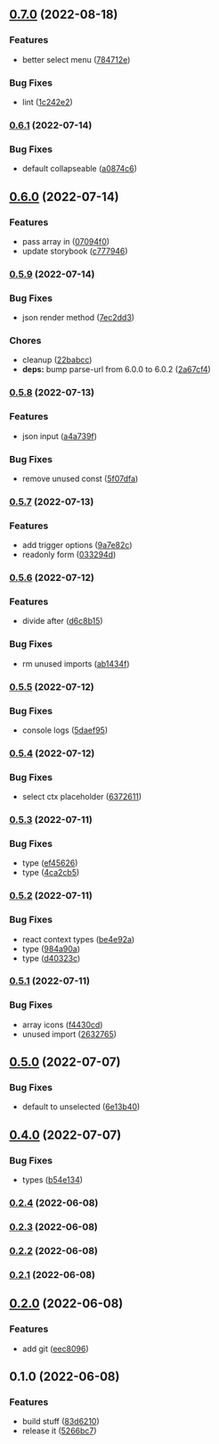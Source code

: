 

## [0.7.0](https://github.com/localz/react-hook-form-generator/compare/v0.6.2...v0.7.0) (2022-08-18)


### Features

* better select menu ([784712e](https://github.com/localz/react-hook-form-generator/commit/784712e072ed40f388dc4cd6dc7a7ce7c4dddb68))


### Bug Fixes

* lint ([1c242e2](https://github.com/localz/react-hook-form-generator/commit/1c242e2f290f551ed2277924debe899d9236d3c4))

### [0.6.1](https://github.com/localz/react-hook-form-generator/compare/v0.6.0...v0.6.1) (2022-07-14)


### Bug Fixes

* default collapseable ([a0874c6](https://github.com/localz/react-hook-form-generator/commit/a0874c623e95fe5bfdf30f3b214170d8b74bd433))

## [0.6.0](https://github.com/localz/react-hook-form-generator/compare/v0.5.9...v0.6.0) (2022-07-14)


### Features

* pass array in ([07094f0](https://github.com/localz/react-hook-form-generator/commit/07094f0415377dd15e45d4d6007d7198dd924cf7))
* update storybook ([c777946](https://github.com/localz/react-hook-form-generator/commit/c7779463a0e4983781d82b1e6afdd5d29cdc681e))

### [0.5.9](https://github.com/localz/react-hook-form-generator/compare/v0.5.8...v0.5.9) (2022-07-14)


### Bug Fixes

* json render method ([7ec2dd3](https://github.com/localz/react-hook-form-generator/commit/7ec2dd3abb7244fe05964173ae81f3e5198f3790))


### Chores

* cleanup ([22babcc](https://github.com/localz/react-hook-form-generator/commit/22babcc6636f152c9773a687e58d2366c329bbbe))
* **deps:** bump parse-url from 6.0.0 to 6.0.2 ([2a67cf4](https://github.com/localz/react-hook-form-generator/commit/2a67cf4324aa3f5b2345ace0deb1feae2d165964))

### [0.5.8](https://github.com/localz/react-hook-form-generator/compare/v0.5.7...v0.5.8) (2022-07-13)


### Features

* json input ([a4a739f](https://github.com/localz/react-hook-form-generator/commit/a4a739fad5c4322e188248bfaa65ebd44850fa49))


### Bug Fixes

* remove unused const ([5f07dfa](https://github.com/localz/react-hook-form-generator/commit/5f07dfafb61aef94e9a6b98598f09483e2bbb891))

### [0.5.7](https://github.com/localz/react-hook-form-generator/compare/v0.5.6...v0.5.7) (2022-07-13)


### Features

* add trigger options ([9a7e82c](https://github.com/localz/react-hook-form-generator/commit/9a7e82c6bcf5ccc94f55dbb8b0b6879c209e017d))
* readonly form ([033294d](https://github.com/localz/react-hook-form-generator/commit/033294d3d9a2448e7ad8b3f29dadc249bcf6a5b4))

### [0.5.6](https://github.com/localz/react-hook-form-generator/compare/v0.5.5...v0.5.6) (2022-07-12)


### Features

* divide after ([d6c8b15](https://github.com/localz/react-hook-form-generator/commit/d6c8b151c8898c839267bf98b71679df34790ca1))


### Bug Fixes

* rm unused imports ([ab1434f](https://github.com/localz/react-hook-form-generator/commit/ab1434f1a24e7407da0b71bbcbfeabf255bdbd5c))

### [0.5.5](https://github.com/localz/react-hook-form-generator/compare/v0.5.4...v0.5.5) (2022-07-12)


### Bug Fixes

* console logs ([5daef95](https://github.com/localz/react-hook-form-generator/commit/5daef95876e85f91987825e56e833d12adb29bca))

### [0.5.4](https://github.com/localz/react-hook-form-generator/compare/v0.5.3...v0.5.4) (2022-07-12)


### Bug Fixes

* select ctx placeholder ([6372611](https://github.com/localz/react-hook-form-generator/commit/63726116c0f3750170d915ed49596d1391613724))

### [0.5.3](https://github.com/localz/react-hook-form-generator/compare/v0.5.2...v0.5.3) (2022-07-11)


### Bug Fixes

* type ([ef45626](https://github.com/localz/react-hook-form-generator/commit/ef45626980914e285c1dffbdc70bef4fda08bc1e))
* type ([4ca2cb5](https://github.com/localz/react-hook-form-generator/commit/4ca2cb51426a4f2237a4b5a44547b910ecd204c8))

### [0.5.2](https://github.com/localz/react-hook-form-generator/compare/v0.5.1...v0.5.2) (2022-07-11)


### Bug Fixes

* react context types ([be4e92a](https://github.com/localz/react-hook-form-generator/commit/be4e92ae5629de8928acc856f06c242c74bde997))
* type ([984a90a](https://github.com/localz/react-hook-form-generator/commit/984a90a8cb33a3ab9848cdb630dfda566f8542b4))
* type ([d40323c](https://github.com/localz/react-hook-form-generator/commit/d40323c6d4c8a9261fb6c9ccda5f1fe6df4ad44d))

### [0.5.1](https://github.com/localz/react-hook-form-generator/compare/v0.5.0...v0.5.1) (2022-07-11)


### Bug Fixes

* array icons ([f4430cd](https://github.com/localz/react-hook-form-generator/commit/f4430cd71084f7e4f2ce4702c645ed9b0c4eee68))
* unused import ([2632765](https://github.com/localz/react-hook-form-generator/commit/26327659e10882e9d13664a59d34324cfa307323))

## [0.5.0](https://github.com/localz/react-hook-form-generator/compare/v0.4.0...v0.5.0) (2022-07-07)


### Bug Fixes

* default to unselected ([6e13b40](https://github.com/localz/react-hook-form-generator/commit/6e13b40e94fee3f198d786db7aff11a39bddbdee))

## [0.4.0](https://github.com/localz/react-hook-form-generator/compare/v0.3.0...v0.4.0) (2022-07-07)


### Bug Fixes

* types ([b54e134](https://github.com/localz/react-hook-form-generator/commit/b54e13438d94e29f098c8259491e8eaa40fe6929))

### [0.2.4](https://github.com/localz/react-hook-form-generator/compare/0.2.3...0.2.4) (2022-06-08)

### [0.2.3](https://github.com/localz/react-hook-form-generator/compare/0.2.2...0.2.3) (2022-06-08)

### [0.2.2](https://github.com/localz/react-hook-form-generator/compare/0.2.1...0.2.2) (2022-06-08)

### [0.2.1](https://github.com/localz/react-hook-form-generator/compare/0.2.0...0.2.1) (2022-06-08)

## [0.2.0](https://github.com/localz/react-hook-form-generator/compare/0.1.0...0.2.0) (2022-06-08)


### Features

* add git ([eec8096](https://github.com/localz/react-hook-form-generator/commit/eec80961682d9036fc0ad0c0b782e16caeb4cfb7))

## 0.1.0 (2022-06-08)


### Features

* build stuff ([83d6210](https://github.com/localz/react-hook-form-generator/commit/83d6210f9f3f3a94842973b003673a28a86c5a94))
* release it ([5266bc7](https://github.com/localz/react-hook-form-generator/commit/5266bc7f649e37d3bb4333af6410ff212b6da4c2))